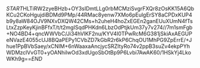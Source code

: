$START$HLTiRW2zyeBHzb+OY3sIDmtLLg0rbMCMziSvgrFXQr8zOsKK15A6QbKCu2CKoHgujdiBDMd9PMp/44RMac8yenw7XMo6pEulgErSY8aCPDxKUP4b9y8aW84OJV9NXvDXQW42CMs+h2uheH4hoZxEGEn2ganEUuXUmN4fTsLtxZzpKeyKjinBFfxT/t/t2mgISqdPHKdn6LbzOdPtjkUm37y7v274//7m1smFgb+NO4BD4+qncWWVbC/Ji34hVlKF2nu/KYV4I0TPwRcM6G381jSkiAxAEGUPeNVazE4055cUJ8BQaPEPy1CVbZD7kGbR2r6kP6ChqOU1MhPG9ZpErrE/+Jhue1PpBVbSaey/xCNIM+6nWaaxaAncjycSRZItyRo74v2ppB3suZv4ekpPYhWDMzclVvGT0+yOANhilwOd3xdUgoSbOtBp9P6Lvbi7AwAK60/1HSkYj4LkoWKh9g==$END$